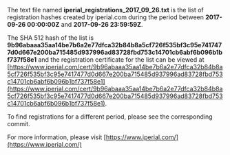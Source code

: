 The text file named **iperial_registrations_2017_09_26.txt** is the list of registration hashes created by iperial.com during the period between **2017-09-26 00:00:00Z** and **2017-09-26 23:59:59Z**.

The SHA 512 hash of the list is **9b96abaaa35aa14be7b6a2e77dfca32b84b8a5cf726f535bf3c95e7417477d0d667e200ba715485d937996ad83728fbd753c14701cb6abf6b096b1bf737f58e1** and the registration certificate for the list can be viewed at [https://www.iperial.com/cert/9b96abaaa35aa14be7b6a2e77dfca32b84b8a5cf726f535bf3c95e7417477d0d667e200ba715485d937996ad83728fbd753c14701cb6abf6b096b1bf737f58e1](https://www.iperial.com/cert/9b96abaaa35aa14be7b6a2e77dfca32b84b8a5cf726f535bf3c95e7417477d0d667e200ba715485d937996ad83728fbd753c14701cb6abf6b096b1bf737f58e1).

To find registrations for a different period, please see the corresponding commit.

For more information, please visit [https://www.iperial.com/](https://www.iperial.com/)
